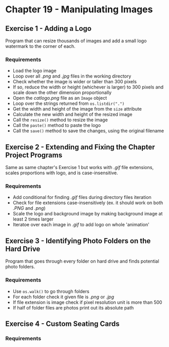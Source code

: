 # Chapter 19 - Manipulating Images

## Exercise 1 - Adding a Logo
Program that can resize thousands of images and add a small logo watermark to the corner of each.

### Requirements
- Load the logo image
- Loop over all _.png_ and _.jpg_ files in the working directory
- Check whether the image is wider or taller than 300 pixels
- If so, reduce the width or height (whichever is larger) to 300 pixels and scale down the other dimension proportionally
- Open the _catlogo.png_ file as an `Image` object
- Loop over the strings returned from `os.listdir(".")`
- Get the width and height of the image from the `size` attribute
- Calculate the new width and height of the resized image
- Call the `resize()` method to resize the image
- Call the `paste()` method to paste the logo
- Call the `save()` method to save the changes, using the original filename

## Exercise 2 - Extending and Fixing the Chapter Project Programs
Same as same chapter's Exercise 1 but works with *.gif* file extensions, scales proportions with logo, and is case-insensitive.

### Requirements
- Add conditional for finding *.gif* files during directory files iteration
- Check for file extensions case-insensitively (ex. it should work on both *.PNG* and *.png*)
- Scale the logo and background image by making background image at least 2 times larger
- Iteratoe over each image in *.gif* to add logo on whole 'animation'

## Exercise 3 - Identifying Photo Folders on the Hard Drive
Program that goes through every folder on hard drive and finds potential photo folders.

### Requirements
- Use `os.walk()` to go through folders
- For each folder check it given file is *.png* or *.jpg*
- If file extension is image check if pixel resolution unit is more than 500
- If half of folder files are photos print out its absolute path

## Exercise 4 - Custom Seating Cards

### Requirements